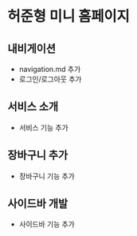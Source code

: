 # 허준형 미니 홈페이지

## 내비게이션
- navigation.md 추가
- 로그인/로그아웃 추가

## 서비스 소개
- 서비스 기능 추가 

## 장바구니 추가
- 장바구니 기능 추가

## 사이드바 개발
- 사이드바 기능 추가